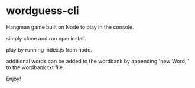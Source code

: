 # wordguess-cli
Hangman game built on Node to play in the console.

simply clone and run npm install.

play by running index.js from node.

additional words can be added to the wordbank by appending 'new Word, ' to the wordbank.txt file.

Enjoy!
